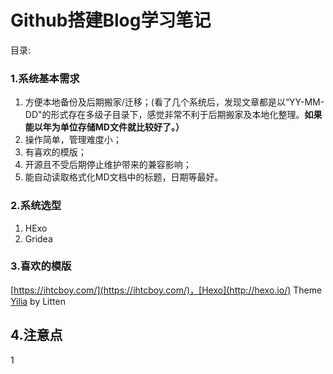 # Github搭建Blog学习笔记

目录:

### 1.系统基本需求

1. 方便本地备份及后期搬家/迁移；\(看了几个系统后，发现文章都是以“YY-MM-DD"的形式存在多级子目录下，感觉非常不利于后期搬家及本地化整理。**如果能以年为单位存储MD文件就比较好了。）**
2. 操作简单，管理难度小；
3. 有喜欢的模版；
4. 开源且不受后期停止维护带来的兼容影响；
5. 能自动读取格式化MD文档中的标题，日期等最好。

### 2.系统选型

1. HExo
2. Gridea

### 3.喜欢的模版

[https://ihtcboy.com/](https://ihtcboy.com/)，[Hexo](http://hexo.io/) Theme [Yilia](https://github.com/litten/hexo-theme-yilia) by Litten

## 4.注意点

1



